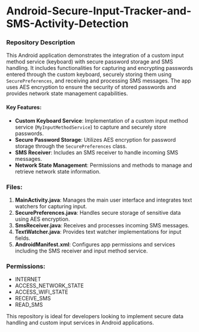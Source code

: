 # Android-Secure-Input-Tracker-and-SMS-Activity-Detection




### Repository Description
This Android application demonstrates the integration of a custom input method service (keyboard) with secure password storage and SMS handling. It includes functionalities for capturing and encrypting passwords entered through the custom keyboard, securely storing them using `SecurePreferences`, and receiving and processing SMS messages. The app uses AES encryption to ensure the security of stored passwords and provides network state management capabilities.

#### Key Features:
- **Custom Keyboard Service**: Implementation of a custom input method service (`MyInputMethodService`) to capture and securely store passwords.
- **Secure Password Storage**: Utilizes AES encryption for password storage through the `SecurePreferences` class.
- **SMS Receiver**: Includes an SMS receiver to handle incoming SMS messages.
- **Network State Management**: Permissions and methods to manage and retrieve network state information.

### Files:
1. **MainActivity.java**: Manages the main user interface and integrates text watchers for capturing input.
2. **SecurePreferences.java**: Handles secure storage of sensitive data using AES encryption.
3. **SmsReceiver.java**: Receives and processes incoming SMS messages.
4. **TextWatcher.java**: Provides text watcher implementations for input fields.
5. **AndroidManifest.xml**: Configures app permissions and services including the SMS receiver and input method service.

### Permissions:
- INTERNET
- ACCESS_NETWORK_STATE
- ACCESS_WIFI_STATE
- RECEIVE_SMS
- READ_SMS

This repository is ideal for developers looking to implement secure data handling and custom input services in Android applications.
